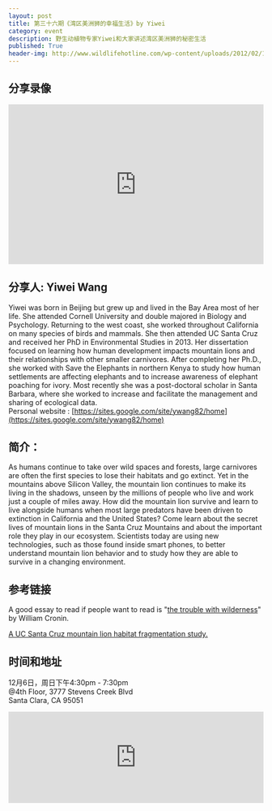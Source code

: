 ```yaml
---
layout: post
title: 第三十六期《湾区美洲狮的幸福生活》by Yiwei
category: event
description: 野生动植物专家Yiwei和大家讲述湾区美洲狮的秘密生活
published: True
header-img: http://www.wildlifehotline.com/wp-content/uploads/2012/02/10084785.jpg
---
```

## 分享录像

<iframe width="100%" height="315" src="https://www.youtube.com/embed/SBl8HL7G924" frameborder="0" allowfullscreen></iframe>


## 分享人: Yiwei Wang 

Yiwei was born in Beijing but grew up and lived in the Bay Area most of her life. She attended Cornell University and double majored in Biology and Psychology. Returning to the west coast, she worked throughout California on many species of birds and mammals. She then attended UC Santa Cruz and received her PhD in Environmental Studies in 2013. Her dissertation focused on learning how human development impacts mountain lions and their relationships with other smaller carnivores. After completing her Ph.D., she worked with Save the Elephants in northern Kenya to study how human settlements are affecting elephants and to increase awareness of elephant poaching for ivory. Most recently she was a post-doctoral scholar in Santa Barbara, where she worked to increase and facilitate the management and sharing of ecological data.  
Personal website : [https://sites.google.com/site/ywang82/home](https://sites.google.com/site/ywang82/home)

## 简介：

As humans continue to take over wild spaces and forests, large carnivores are often the first species to lose their habitats and go extinct. Yet in the mountains above Silicon Valley, the mountain lion continues to make its living in the shadows, unseen by the millions of people who live and work just a couple of miles away. How did the mountain lion survive and learn to live alongside humans when most large predators have been driven to extinction in California and the United States? Come learn about the secret lives of mountain lions in the Santa Cruz Mountains and about the important role they play in our ecosystem. Scientists today are using new technologies, such as those found inside smart phones, to better understand mountain lion behavior and to study how they are able to survive in a changing environment.

## 参考链接
A good essay to read if people want to read is "[the trouble with wilderness](http://www.williamcronon.net/writing/Trouble_with_Wilderness_Main.html)" by William Cronin. 

[A UC Santa Cruz mountain lion habitat fragmentation study.](http://santacruzpumas.org)

## 时间和地址

12月6日，周日下午4:30pm - 7:30pm  
@4th Floor, 3777 Stevens Creek Blvd  
Santa Clara, CA 95051

<iframe width="100%" height="180" frameborder="0" style="border:0" src="https://www.google.com/maps/embed/v1/place?q=3777%20Stevens%20Creek%20Blvd%20Santa%20Clara%2C%20CA%2095054&key=AIzaSyBU8Fpde0IWAvSPYuvrpcjOHm_8scuCusk" allowfullscreen></iframe>
